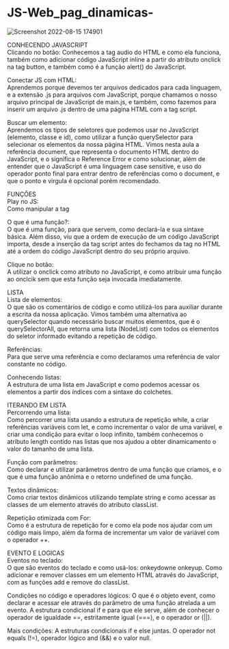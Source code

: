 # JS-Web_pag_dinamicas-
![Screenshot 2022-08-15 174901](https://user-images.githubusercontent.com/92001139/184715942-0ba9e2a7-bb15-40e5-a7a3-d58a104060a6.png)

CONHECENDO JAVASCRIPT <br>
Clicando no botão:
Conhecemos a tag audio do HTML e como ela funciona, também como adicionar código JavaScript inline a partir do atributo onclick na tag button, e também como é a função alert() do JavaScript.

Conectar JS com HTML:<br>
Aprendemos porque devemos ter arquivos dedicados para cada linguagem, e a extensão .js para arquivos com JavaScript, porque chamamos o nosso arquivo principal de JavaScript de main.js, e também, como fazemos para inserir um arquivo .js dentro de uma página HTML com a tag script.

Buscar um elemento:<br>
Aprendemos os tipos de seletores que podemos usar no JavaScript (elemento, classe e id), como utilizar a função querySelector para selecionar os elementos da nossa página HTML. Vimos nesta aula a referência document, que representa o documento HTML dentro do JavaScript, e o significa o Reference Error e como solucionar, além de entender que o JavaScript é uma linguagem case sensitive, e uso do operador ponto final para entrar dentro de referências como o document, e que o ponto e virgula é opcional porém recomendado.

FUNÇÕES<br>
Play no JS:<br>
Como manipular a tag <audio> do HTML através do JavaScript, como selecionar um elemento a partir de um seletor de id e a reproduzir um som a partir da função play(). Além disso, viu também como os erros são apresentados na aba Console da ferramenta DevTools.

O que é uma função?:<br>
O que é uma função, para que servem, como declará-la e sua sintaxe básica. Além disso, viu que a ordem de execução de um código JavaScript importa, desde a inserção da tag script antes do fechamos da tag </body> no HTML até a ordem do código JavaScript dentro do seu próprio arquivo.

Clique no botão:<br>
A utilizar o onclick como atributo no JavaScript, e como atribuir uma função ao onclcik sem que esta função seja invocada imediatamente.

LISTA<br>
Lista de elementos:<br>
O que são os comentários de código e como utilizá-los para auxiliar durante a escrita da nossa aplicação. Vimos também uma alternativa ao querySelector quando necessário buscar muitos elementos, que é o querySelectorAll, que retorna uma lista (NodeList) com todos os elementos do seletor informado evitando a repetição de código.

Referências:<br>
Para que serve uma referência e como declaramos uma referência de valor constante no código.

Conhecendo listas:<br>
A estrutura de uma lista em JavaScript e como podemos acessar os elementos a partir dos índices com a sintaxe do colchetes.

ITERANDO EM LISTA<br>
Percorrendo uma lista:<br>
Como percorrer uma lista usando a estrutura de repetição while, a criar referências variáveis com let, e como incrementar o valor de uma variável, e criar uma condição para evitar o loop infinito, também conhecemos o atributo length contido nas listas que nos ajudou a obter dinamicamento o valor do tamanho de uma lista.

Função com parâmetros:<br>
Como declarar e utilizar parâmetros dentro de uma função que criamos, e o que é uma função anônima e o retorno undefined de uma função.

Textos dinâmicos:<br>
Como criar textos dinâmicos utilizando template string e como acessar as classes de um elemento através do atributo classList.

Repetição otimizada com For:<br>
Como é a estrutura de repetição for e como ela pode nos ajudar com um código mais limpo, além da forma de incrementar um valor de variável com o operador ++.

EVENTO E LOGICAS<br>
Eventos no teclado:<br>
O que são eventos do teclado e como usá-los: onkeydowne onkeyup. Como adicionar e remover classes em um elemento HTML através do JavaScript, com as funções add e remove do classList.

Condições no código e operadores lógicos:
O que é o objeto event, como declarar e acessar ele através do parâmetro de uma função atrelada a um evento. A estrutura condicional if e para que ele serve, além de conhecer o operador de igualdade ==, estritamente igual (===), e o operador or (||).

Mais condições:
A estruturas condicionais if e else juntas. O operador not equals (!=), operador lógico and (&&) e o valor null.
